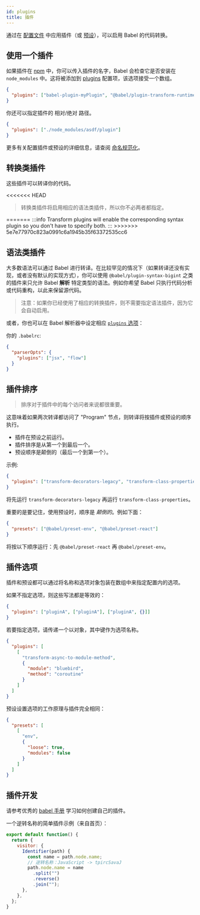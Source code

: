 ```yaml
---
id: plugins
title: 插件
---
```


通过在 [配置文件](config-files.md) 中应用插件（或 [预设](presets.md)），可以启用 Babel 的代码转换。

<div id="pluginpreset-paths"></div>

## 使用一个插件

如果插件在 [npm](https://www.npmjs.com/search?q=babel-plugin) 中，你可以传入插件的名字，Babel 会检查它是否安装在 `node_modules` 中。这将被添加到 [plugins](options.md#plugins) 配置项，该选项接受一个数组。

```json title="babel.config.json"
{
  "plugins": ["babel-plugin-myPlugin", "@babel/plugin-transform-runtime"]
}
```

你还可以指定插件的 相对/绝对 路径。

```json title="babel.config.json"
{
  "plugins": ["./node_modules/asdf/plugin"]
}
```

更多有关配置插件或预设的详细信息，请查阅 [命名规范化](options.md#name-normalization)。

## 转换类插件

这些插件可以转译你的代码。

<<<<<<< HEAD
<blockquote class="babel-callout babel-callout-info">
  <p>
    转换类插件将启用相应的语法类插件，所以你不必两者都指定。
  </p>
</blockquote>
=======
:::info
Transform plugins will enable the corresponding syntax plugin so you don't have to specify both.
:::
>>>>>>> 5e7e77970c823a0991c6a1945b35f63372535cc6

## 语法类插件

大多数语法可以通过 Babel 进行转译。在比较罕见的情况下（如果转译还没有实现，或者没有默认的实现方式），你可以使用 `@babel/plugin-syntax-bigint` 之类的插件来只允许 Babel **解析** 特定类型的语法。例如你希望 Babel 只执行代码分析或代码重构，以此来保留源代码。

> 注意：如果你已经使用了相应的转换插件，则不需要指定语法插件，因为它会自动启用。

或者，你也可以在 Babel 解析器中设定相应 [`plugins` 选项](parser.md#plugins)：

你的 `.babelrc`:

```json title="JSON"
{
  "parserOpts": {
    "plugins": ["jsx", "flow"]
  }
}
```

## 插件排序

> 排序对于插件中的每个访问者来说都很重要。

这意味着如果两次转译都访问了 "Program" 节点，则转译将按插件或预设的顺序执行。

- 插件在预设之前运行。
- 插件排序是从第一个到最后一个。
- 预设顺序是颠倒的（最后一个到第一个）。

示例:

```json title="babel.config.json"
{
  "plugins": ["transform-decorators-legacy", "transform-class-properties"]
}
```

将先运行 `transform-decorators-legacy` 再运行 `transform-class-properties`。

重要的是要记住，使用预设时，顺序是 _颠倒的_。例如下面：

```json title="babel.config.json"
{
  "presets": ["@babel/preset-env", "@babel/preset-react"]
}
```

将按以下顺序运行：先 `@babel/preset-react` 再 `@babel/preset-env`。

## 插件选项

插件和预设都可以通过将名称和选项对象包装在数组中来指定配置内的选项。

如果不指定选项，则这些写法都是等效的：

```json title="babel.config.json"
{
  "plugins": ["pluginA", ["pluginA"], ["pluginA", {}]]
}
```

若要指定选项，请传递一个以对象，其中键作为选项名称。

```json title="babel.config.json"
{
  "plugins": [
    [
      "transform-async-to-module-method",
      {
        "module": "bluebird",
        "method": "coroutine"
      }
    ]
  ]
}
```

预设设置选项的工作原理与插件完全相同：

```json title="babel.config.json"
{
  "presets": [
    [
      "env",
      {
        "loose": true,
        "modules": false
      }
    ]
  ]
}
```

## 插件开发

请参考优秀的 [babel 手册](https://github.com/thejameskyle/babel-handbook)
学习如何创建自己的插件。

一个逆转名称的简单插件示例（来自首页）：

```js title="JavaScript"
export default function() {
  return {
    visitor: {
      Identifier(path) {
        const name = path.node.name;
        // 逆转名称：JavaScript -> tpircSavaJ
        path.node.name = name
          .split("")
          .reverse()
          .join("");
      },
    },
  };
}
```
